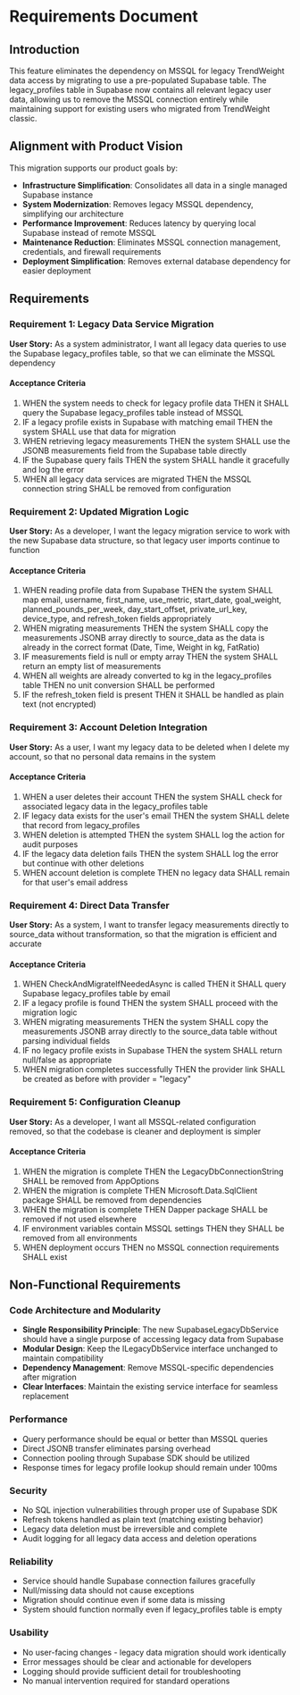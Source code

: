 # Requirements Document

## Introduction

This feature eliminates the dependency on MSSQL for legacy TrendWeight data access by migrating to use a pre-populated Supabase table. The legacy_profiles table in Supabase now contains all relevant legacy user data, allowing us to remove the MSSQL connection entirely while maintaining support for existing users who migrated from TrendWeight classic.

## Alignment with Product Vision

This migration supports our product goals by:
- **Infrastructure Simplification**: Consolidates all data in a single managed Supabase instance
- **System Modernization**: Removes legacy MSSQL dependency, simplifying our architecture
- **Performance Improvement**: Reduces latency by querying local Supabase instead of remote MSSQL
- **Maintenance Reduction**: Eliminates MSSQL connection management, credentials, and firewall requirements
- **Deployment Simplification**: Removes external database dependency for easier deployment

## Requirements

### Requirement 1: Legacy Data Service Migration

**User Story:** As a system administrator, I want all legacy data queries to use the Supabase legacy_profiles table, so that we can eliminate the MSSQL dependency

#### Acceptance Criteria

1. WHEN the system needs to check for legacy profile data THEN it SHALL query the Supabase legacy_profiles table instead of MSSQL
2. IF a legacy profile exists in Supabase with matching email THEN the system SHALL use that data for migration
3. WHEN retrieving legacy measurements THEN the system SHALL use the JSONB measurements field from the Supabase table directly
4. IF the Supabase query fails THEN the system SHALL handle it gracefully and log the error
5. WHEN all legacy data services are migrated THEN the MSSQL connection string SHALL be removed from configuration

### Requirement 2: Updated Migration Logic

**User Story:** As a developer, I want the legacy migration service to work with the new Supabase data structure, so that legacy user imports continue to function

#### Acceptance Criteria

1. WHEN reading profile data from Supabase THEN the system SHALL map email, username, first_name, use_metric, start_date, goal_weight, planned_pounds_per_week, day_start_offset, private_url_key, device_type, and refresh_token fields appropriately
2. WHEN migrating measurements THEN the system SHALL copy the measurements JSONB array directly to source_data as the data is already in the correct format (Date, Time, Weight in kg, FatRatio)
3. IF measurements field is null or empty array THEN the system SHALL return an empty list of measurements
4. WHEN all weights are already converted to kg in the legacy_profiles table THEN no unit conversion SHALL be performed
5. IF the refresh_token field is present THEN it SHALL be handled as plain text (not encrypted)

### Requirement 3: Account Deletion Integration

**User Story:** As a user, I want my legacy data to be deleted when I delete my account, so that no personal data remains in the system

#### Acceptance Criteria

1. WHEN a user deletes their account THEN the system SHALL check for associated legacy data in the legacy_profiles table
2. IF legacy data exists for the user's email THEN the system SHALL delete that record from legacy_profiles
3. WHEN deletion is attempted THEN the system SHALL log the action for audit purposes
4. IF the legacy data deletion fails THEN the system SHALL log the error but continue with other deletions
5. WHEN account deletion is complete THEN no legacy data SHALL remain for that user's email address

### Requirement 4: Direct Data Transfer

**User Story:** As a system, I want to transfer legacy measurements directly to source_data without transformation, so that the migration is efficient and accurate

#### Acceptance Criteria

1. WHEN CheckAndMigrateIfNeededAsync is called THEN it SHALL query Supabase legacy_profiles table by email
2. IF a legacy profile is found THEN the system SHALL proceed with the migration logic
3. WHEN migrating measurements THEN the system SHALL copy the measurements JSONB array directly to the source_data table without parsing individual fields
4. IF no legacy profile exists in Supabase THEN the system SHALL return null/false as appropriate
5. WHEN migration completes successfully THEN the provider link SHALL be created as before with provider = "legacy"

### Requirement 5: Configuration Cleanup

**User Story:** As a developer, I want all MSSQL-related configuration removed, so that the codebase is cleaner and deployment is simpler

#### Acceptance Criteria

1. WHEN the migration is complete THEN the LegacyDbConnectionString SHALL be removed from AppOptions
2. WHEN the migration is complete THEN Microsoft.Data.SqlClient package SHALL be removed from dependencies
3. WHEN the migration is complete THEN Dapper package SHALL be removed if not used elsewhere
4. IF environment variables contain MSSQL settings THEN they SHALL be removed from all environments
5. WHEN deployment occurs THEN no MSSQL connection requirements SHALL exist

## Non-Functional Requirements

### Code Architecture and Modularity
- **Single Responsibility Principle**: The new SupabaseLegacyDbService should have a single purpose of accessing legacy data from Supabase
- **Modular Design**: Keep the ILegacyDbService interface unchanged to maintain compatibility
- **Dependency Management**: Remove MSSQL-specific dependencies after migration
- **Clear Interfaces**: Maintain the existing service interface for seamless replacement

### Performance
- Query performance should be equal or better than MSSQL queries
- Direct JSONB transfer eliminates parsing overhead
- Connection pooling through Supabase SDK should be utilized
- Response times for legacy profile lookup should remain under 100ms

### Security
- No SQL injection vulnerabilities through proper use of Supabase SDK
- Refresh tokens handled as plain text (matching existing behavior)
- Legacy data deletion must be irreversible and complete
- Audit logging for all legacy data access and deletion operations

### Reliability
- Service should handle Supabase connection failures gracefully
- Null/missing data should not cause exceptions
- Migration should continue even if some data is missing
- System should function normally even if legacy_profiles table is empty

### Usability
- No user-facing changes - legacy data migration should work identically
- Error messages should be clear and actionable for developers
- Logging should provide sufficient detail for troubleshooting
- No manual intervention required for standard operations